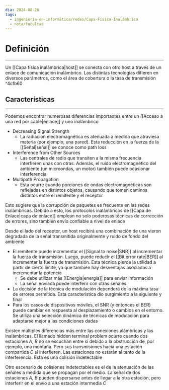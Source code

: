 ```yaml
---
dia: 2024-08-26
tags:
  - ingeniería-en-informática/redes/Capa-Física-Inalámbrica
  - nota/facultad
---
```

# Definición
---
Un [[Capa física inalámbrica|host]] se conecta con otro host a través de un enlace de comunicación inalámbrico. Las distintas tecnologías difieren en diversos parámetros, como el área de cobertura o la tasa de transmisión ^4cfb60

## Características
---
Podemos encontrar numerosas diferencias importantes entre un [[Acceso a una red por cable|enlace]] y uno inalámbrico

* Decreasing Signal Strength
    * La radiación electromagnética es atenuada a medida que atraviesa materia (por ejemplo, una pared). Esta reducción en la fuerza de la [[Señal|señal]] se conoce como path loss
* Interference from Other Sources
    * Las centrales de radio que transiten a la misma frecuencia interfieren unas con otras. Además, el ruido electromagnético del ambiente (un microondas, un motor) también puede ocasionar interferencia
* Multipath Propagation
    * Esta ocurre cuando porciones de ondas electromagnéticas son reflejadas en distintos objetos, causando que tomen caminos distintos entre el remitente y el receptor

Esto sugiere que la corrupción de paquetes es frecuente en las redes inalámbricas. Debido a esto, los protocolos inalámbricos de [[Capa de Enlace|capa de enlace]] emplean no solo poderosas técnicas de corrección de errores, sino también envío confiable a nivel de enlace

Desde el lado del receptor, un host recibirá una combinación de una vieron degradada de la señal transmitida originalmente y ruido de fondo del ambiente

* El remitente puede incrementar el [[Signal to noise|SNR]] al incrementar la fuerza de transmisión. Luego, puede reducir el [[Bit error rate|BER]] al incrementar la fuerza de transmisión. Esta técnica pierde la utilidad a partir de cierto límite, ya que también hay desventajas asociadas a incrementar la potencia
    * Se debe utilizar más [[Energía|energía]] para enviar información
    * La señal enviada puede interferir con otras señales
* La decisión de la técnica de modulación dependerá de la máxima tasa de errores permitida. Esta característica dio surgimiento a la siguiente y final
* Para los casos de dispositivos móviles, el SNR (y entonces el BER) puede cambiar en respuesta al desplazamiento o cambios en el entorno. Se utiliza una selección dinámica de técnicas de modulación para adaptarse mejor a las condiciones dadas

Existen múltiples diferencias más entre las conexiones alámbricas y las inalámbricas. El llamado hidden terminal problem ocurre cuando dos estaciones $A$, $B$ no se escuchan entre sí debido a la obstrucción de, por ejemplo, una montaña. Pero sus transmisiones hacia una estación compartida $C$ si interfieren. Las estaciones no estarán al tanto de la interferencia. Esta es una colisión indetectable

Otro escenario de colisiones indetectables es el de la atenuación de las señales a medida que se propagan por el medio. La señal de dos estaciones $A$, $B$ pueden dispersarse antes de llegar a la otra estación, pero interferir en el envío a una estación intermedia $C$